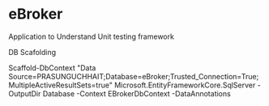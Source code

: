 # eBroker
Application to Understand Unit testing framework


DB Scafolding

Scaffold-DbContext "Data Source=PRASUNGUCHHAIT;Database=eBroker;Trusted_Connection=True; MultipleActiveResultSets=true" Microsoft.EntityFrameworkCore.SqlServer -OutputDir Database -Context EBrokerDbContext -DataAnnotations